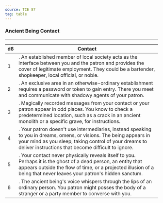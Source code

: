 ```yaml
---
source: TCE 87
tag: table
---
```


### Ancient Being Contact
---
|d6|Contact|
|----|------------|
|1|. An established member of local society acts as the interface between you and the patron and provides the cover of legitimate employment. They could be a bartender, shopkeeper, local official, or noble.|
|2|. An exclusive area in an otherwise-ordinary establishment requires a password or token to gain entry. There you meet and communicate with shadowy agents of your patron.|
|3|. Magically recorded messages from your contact or your patron appear in odd places. You know to check a predetermined location, such as a crack in an ancient monolith or a specific grave, for instructions.|
|4|. Your patron doesn't use intermediaries, instead speaking to you in dreams, omens, or visions. The being appears in your mind as you sleep, taking control of your dreams to deliver instructions that become difficult to ignore.|
|5|. Your contact never physically reveals itself to you. Perhaps it is the ghost of a dead person, an entity that appears outside the flow of time, or a projected illusion of a being that never leaves your patron's hidden sanctum.|
|6|. The ancient being's voice whispers through the lips of an ordinary person. You patron might posses the body of a stranger or a party member to converse with you.|
